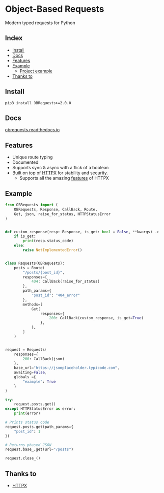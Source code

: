 # Object-Based Requests
Modern typed requests for Python

## Index
- [Install](#install)
- [Docs](#docs)
- [Features](#features)
- [Example](#example)
    - [Project example](/example)
- [Thanks to](#thanks-to)

## Install
`pip3 install OBRequests>=2.0.0`

## Docs
[obrequests.readthedocs.io](obrequests.readthedocs.io/en/latest/)

## Features
- Unique route typing
- Documented
- Supports sync & async with a flick of a boolean
- Built on top of [HTTPX](https://github.com/encode/httpx) for stability and security.
    - Supports all the amazing [features](https://github.com/encode/httpx#features) of HTTPX

## Example
```py
from OBRequests import (
    OBRequests, Response, CallBack, Route,
    Get, json, raise_for_status, HTTPStatusError
)


def custom_response(resp: Response, is_get: bool = False, **kwargs) -> None:
    if is_get:
        print(resp.status_code)
    else:
        raise NotImplementedError()


class Requests(OBRequests):
    posts = Route(
        "/posts/{post_id}",
        responses={
            404: CallBack(raise_for_status)
        },
        path_params={
            "post_id": "404_error"
        },
        methods=[
            Get(
                responses={
                    200: CallBack(custom_response, is_get=True)
                },
            ),
        ]
    )


request = Requests(
    responses={
        200: CallBack(json)
    },
    base_url="https://jsonplaceholder.typicode.com",
    awaiting=False,
    globals_={
        "example": True
    }
)

try:
    request.posts.get()
except HTTPStatusError as error:
    print(error)

# Prints status code
request.posts.get(path_params={
    "post_id": 1
})

# Returns phased JSON
request.base_.get(url="/posts")

request.close_()
```

## Thanks to
- [HTTPX](https://github.com/encode/httpx)
